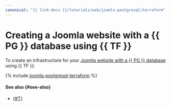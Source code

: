 ```yaml
---
canonical: "{{ link-docs }}/tutorials/web/joomla-postgresql/terraform"
---
```


# Creating a Joomla website with a {{ PG }} database using {{ TF }}

To create an infrastructure for your [Joomla website with a {{ PG }} database](index.md) using {{ TF }}:

{% include [joomla-postgresql-terraform](../../../_tutorials/applied/joomla-postgresql-terraform.md) %}

#### See also {#see-also}

* [{#T}](console.md)
